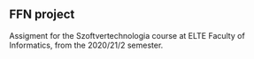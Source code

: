 ## FFN project

Assigment for the Szoftvertechnologia course at ELTE Faculty of Informatics, from the 2020/21/2 semester.
